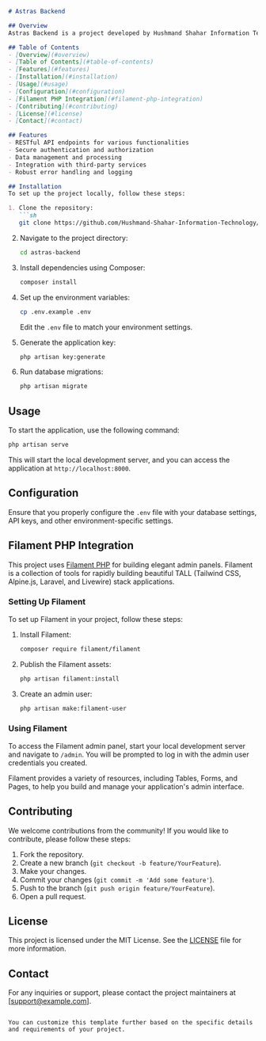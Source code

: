 ```markdown
# Astras Backend

## Overview
Astras Backend is a project developed by Hushmand Shahar Information Technology. This backend service is implemented primarily using PHP and Blade templates. The project serves as the backend for the Astras application, handling various data processing and API functionalities.

## Table of Contents
- [Overview](#overview)
- [Table of Contents](#table-of-contents)
- [Features](#features)
- [Installation](#installation)
- [Usage](#usage)
- [Configuration](#configuration)
- [Filament PHP Integration](#filament-php-integration)
- [Contributing](#contributing)
- [License](#license)
- [Contact](#contact)

## Features
- RESTful API endpoints for various functionalities
- Secure authentication and authorization
- Data management and processing
- Integration with third-party services
- Robust error handling and logging

## Installation
To set up the project locally, follow these steps:

1. Clone the repository:
   ```sh
   git clone https://github.com/Hushmand-Shahar-Information-Technology/astras-backend.git
   ```
2. Navigate to the project directory:
   ```sh
   cd astras-backend
   ```
3. Install dependencies using Composer:
   ```sh
   composer install
   ```
4. Set up the environment variables:
   ```sh
   cp .env.example .env
   ```
   Edit the `.env` file to match your environment settings.

5. Generate the application key:
   ```sh
   php artisan key:generate
   ```

6. Run database migrations:
   ```sh
   php artisan migrate
   ```

## Usage
To start the application, use the following command:

```sh
php artisan serve
```

This will start the local development server, and you can access the application at `http://localhost:8000`.

## Configuration
Ensure that you properly configure the `.env` file with your database settings, API keys, and other environment-specific settings.

## Filament PHP Integration
This project uses [Filament PHP](https://filamentphp.com/) for building elegant admin panels. Filament is a collection of tools for rapidly building beautiful TALL (Tailwind CSS, Alpine.js, Laravel, and Livewire) stack applications.

### Setting Up Filament
To set up Filament in your project, follow these steps:

1. Install Filament:
   ```sh
   composer require filament/filament
   ```

2. Publish the Filament assets:
   ```sh
   php artisan filament:install
   ```

3. Create an admin user:
   ```sh
   php artisan make:filament-user
   ```

### Using Filament
To access the Filament admin panel, start your local development server and navigate to `/admin`. You will be prompted to log in with the admin user credentials you created.

Filament provides a variety of resources, including Tables, Forms, and Pages, to help you build and manage your application's admin interface.

## Contributing
We welcome contributions from the community! If you would like to contribute, please follow these steps:

1. Fork the repository.
2. Create a new branch (`git checkout -b feature/YourFeature`).
3. Make your changes.
4. Commit your changes (`git commit -m 'Add some feature'`).
5. Push to the branch (`git push origin feature/YourFeature`).
6. Open a pull request.

## License
This project is licensed under the MIT License. See the [LICENSE](LICENSE) file for more information.

## Contact
For any inquiries or support, please contact the project maintainers at [support@example.com].

```

You can customize this template further based on the specific details and requirements of your project.
